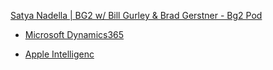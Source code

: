 [Satya Nadella | BG2 w/ Bill Gurley & Brad Gerstner - Bg2 Pod](https://youtu.be/9NtsnzRFJ_o?si=84syI8cP1inHSgBX)

* [Microsoft Dynamics365](https://www.microsoft.com/en-us/dynamics-365)

* [Apple Intelligenc](https://www.apple.com/apple-intelligence/)
